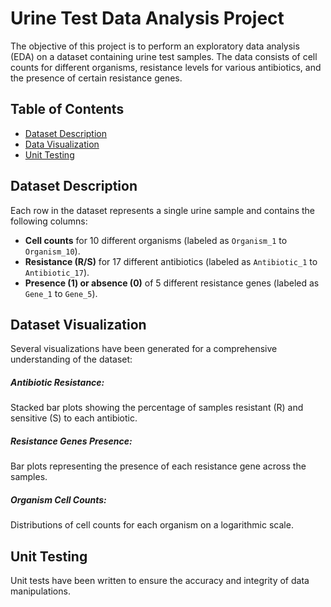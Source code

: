 # Urine Test Data Analysis Project

The objective of this project is to perform an exploratory data analysis (EDA) on a dataset containing urine test samples. The data consists of cell counts for different organisms, resistance levels for various antibiotics, and the presence of certain resistance genes.

## Table of Contents

- [Dataset Description](#dataset-description)
- [Data Visualization](#data-visualization)
- [Unit Testing](#unit-testing)


## Dataset Description

Each row in the dataset represents a single urine sample and contains the following columns:

- **Cell counts** for 10 different organisms (labeled as `Organism_1` to `Organism_10`).
- **Resistance (R/S)** for 17 different antibiotics (labeled as `Antibiotic_1` to `Antibiotic_17`).
- **Presence (1) or absence (0)** of 5 different resistance genes (labeled as `Gene_1` to `Gene_5`).

## Dataset Visualization

Several visualizations have been generated for a comprehensive understanding of the dataset:

##### Antibiotic Resistance:
Stacked bar plots showing the percentage of samples resistant (R) and sensitive (S) to each antibiotic.

##### Resistance Genes Presence:
Bar plots representing the presence of each resistance gene across the samples.

##### Organism Cell Counts:
Distributions of cell counts for each organism on a logarithmic scale.

## Unit Testing
Unit tests have been written to ensure the accuracy and integrity of data manipulations.
